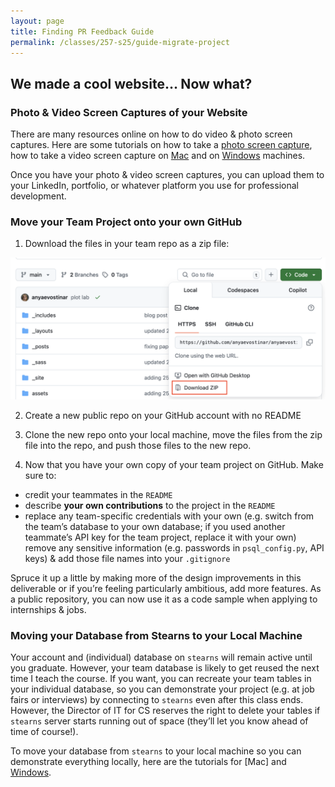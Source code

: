 ```yaml
---
layout: page
title: Finding PR Feedback Guide
permalink: /classes/257-s25/guide-migrate-project
---
```


## We made a cool website… Now what?
### Photo & Video Screen Captures of your Website
There are many resources online on how to do video & photo screen captures. Here are some tutorials on how to take a [photo screen capture](https://www.wikihow.com/Take-a-Screen-Shot-(Screen-Capture)), how to take a video screen capture on [Mac](https://support.apple.com/en-us/102618) and on [Windows](https://www.microsoft.com/en-us/windows/learning-center/how-to-record-screen-windows-11) machines.

Once you have your photo & video screen captures, you can upload them to your LinkedIn, portfolio, or whatever platform you use for professional development.

### Move your Team Project onto your own GitHub
1. Download the files in your team repo as a zip file:

![Download box highlight on git repo](/classes/257-f23/git-lab-images/Download.png)

2. Create a new public repo on your GitHub account with no README

3. Clone the new repo onto your local machine, move the files from the zip file into the repo, and push those files to the new repo.

4. Now that you have your own copy of your team project on GitHub. Make sure to:
* credit your teammates in the `README`
* describe **your own contributions** to the project in the `README`
* replace any team-specific credentials with your own (e.g. switch from the team’s database to your own database; if you used another teammate’s API key for the team project, replace it with your own)
remove any sensitive information (e.g. passwords in `psql_config.py`, API keys) & add those file names into your `.gitignore`

Spruce it up a little by making more of the design improvements in this deliverable or if you’re feeling particularly ambitious, add more features. As a public repository, you can now use it as a code sample when applying to internships & jobs.

### Moving your Database from Stearns to your Local Machine
Your account and (individual) database on `stearns` will remain active until you graduate. However, your team database is likely to get reused the next time I teach the course. If you want, you can recreate your team tables in your individual database, so you can  demonstrate your project (e.g. at job fairs or interviews) by connecting to `stearns` even after this class ends. However, the Director of IT for CS reserves the right to delete your tables if `stearns` server starts running out of space (they’ll let you know ahead of time of course!).

To move your database from `stearns` to your local machine so you can demonstrate everything locally, here are the tutorials for [Mac] and [Windows](https://stolafcarleton.teamdynamix.com/TDClient/3356/Portal/KB/ArticleDet?ID=162325).

